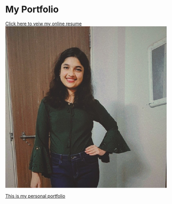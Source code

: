# My Portfolio
[Click here to veiw my online resume](https://githubpusp.github.io/PortFolio/)
![resume_photo](resume_photo.jpeg)

[This is my personal portfolio]( https://githubpusp.github.io/PortFolio/)

